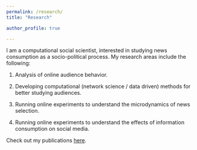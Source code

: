 ```yaml
---
permalink: /research/
title: "Research"

author_profile: true

---
```


I am a computational social scientist, interested in studying news consumption as a socio-political process. My research areas include the following:

1. Analysis of online audience behavior.

2. Developing computational (network science / data driven) methods for better studying audiences.

3. Running online experiments to understand the microdynamics of news selection.

4. Running online experiments to understand the effects of  information consumption on social media.

Check out my publications [here](./../publications).

<!--stackedit_data:
eyJoaXN0b3J5IjpbMTI4MjA2Njc3LC0xNzg1Mjg0OTE1LC0xND
g1MzIxODg4LDQzNDc3NTkxNyw4NzExNzc5NDQsLTIwMjk4Nzk2
MzksLTcyMjU3ODc3OSwtMjAyOTg3OTYzOV19
-->